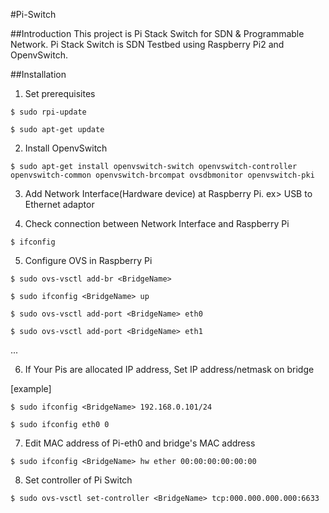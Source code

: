 #Pi-Switch


##Introduction
This project is Pi Stack Switch for SDN & Programmable Network.
Pi Stack Switch is SDN Testbed using Raspberry Pi2 and OpenvSwitch.


##Installation
1. Set prerequisites

`$ sudo rpi-update`

`$ sudo apt-get update`


2. Install OpenvSwitch

`$ sudo apt-get install openvswitch-switch openvswitch-controller openvswitch-common openvswitch-brcompat ovsdbmonitor openvswitch-pki`


3. Add Network Interface(Hardware device) at Raspberry Pi. ex> USB to Ethernet adaptor



4. Check connection between Network Interface and Raspberry Pi

`$ ifconfig`


5. Configure OVS in Raspberry Pi

`$ sudo ovs-vsctl add-br <BridgeName>`

`$ sudo ifconfig <BridgeName> up`

`$ sudo ovs-vsctl add-port <BridgeName> eth0`

`$ sudo ovs-vsctl add-port <BridgeName> eth1`

...


6. If Your Pis are allocated IP address, Set IP address/netmask on bridge

[example]

`$ sudo ifconfig <BridgeName> 192.168.0.101/24`

`$ sudo ifconfig eth0 0`


7. Edit MAC address of Pi-eth0 and bridge's MAC address

`$ sudo ifconfig <BridgeName> hw ether 00:00:00:00:00:00`


8. Set controller of Pi Switch

`$ sudo ovs-vsctl set-controller <BridgeName> tcp:000.000.000.000:6633`


